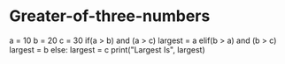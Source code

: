 # Greater-of-three-numbers
a = 10 b = 20 c = 30 
if(a > b) and (a > c) 
largest = a elif(b > a) and (b > c) 
largest = b else: largest = c 
print("Largest Is", largest)
